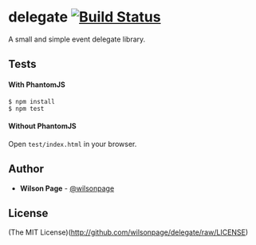 # delegate [![Build Status](https://travis-ci.org/wilsonpage/delegate.png?branch=master)](https://travis-ci.org/wilsonpage/delegate)

A small and simple event delegate library.

## Tests

#### With PhantomJS

```
$ npm install
$ npm test
```

#### Without PhantomJS

Open `test/index.html` in your browser.

## Author

- **Wilson Page** - [@wilsonpage](http://github.com/wilsonpage)

## License

(The MIT License)(http://github.com/wilsonpage/delegate/raw/LICENSE)
